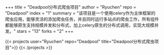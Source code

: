 +++
title = "Deadpool分布式爬虫项目"
author = "Ryuchen"
repo = "Deadpool"
index = "1"
summary = "该项目是一个使用celery作为主体框架的爬虫应用，能够灵活的添加爬虫任务，并且同时运行多站点的爬虫工作，所有组件都能够原生支持规模并发和分布式，加上celery原生的分布式调用，实现大规模并发。"
stars = "13"
forks = "2"
+++

{{< projects user="Ryuchen" repo="Deadpool" title="Deadpool分布式爬虫项目">}}
    <script src="https://gist.github.com/Ryuchen/9906de6fd91553ce7a1d38e185f2b5bc.js"></script>
{{< /projects >}}

